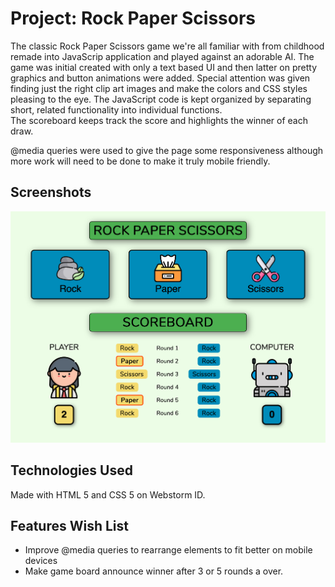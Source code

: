 # Project: Rock Paper Scissors

The classic Rock Paper Scissors game we're all familiar with from childhood remade into JavaScrip application and played against an adorable AI.
The game was initial created with only a text based UI and then latter on pretty graphics and button animations were added.
Special attention was given finding just the right clip art images and make the colors and CSS styles pleasing to the eye.
The JavaScript code is kept organized by separating short, related functionality into individual functions.   
The scoreboard keeps track the score and highlights the winner of each draw.

@media queries were used to give the page some responsiveness although more work will need to be done to make it truly mobile friendly.

## Screenshots
![Desktop](/screenshots/rock-paper-scissors-page.png)

## Technologies Used
Made with HTML 5 and CSS 5 on Webstorm ID.

## Features Wish List
* Improve @media queries to rearrange elements to fit better on mobile devices
* Make game board announce winner after 3 or 5 rounds a over.